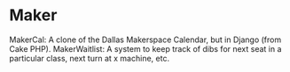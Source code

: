 # Maker
MakerCal: A clone of the Dallas Makerspace Calendar, but in Django (from Cake PHP).
MakerWaitlist: A system to keep track of dibs for next seat in a particular class, next turn at x machine, etc.
